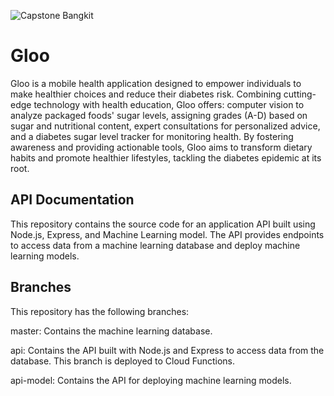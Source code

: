 ![Capstone Bangkit](https://github.com/user-attachments/assets/6973b2f4-3f4e-4ed9-93ea-197cd64d9746)

# Gloo
Gloo is a mobile health application designed to empower individuals to make healthier choices and reduce their diabetes risk. Combining cutting-edge technology with health education, Gloo offers: computer vision to analyze packaged foods' sugar levels, assigning grades (A-D) based on sugar and nutritional content, expert consultations for personalized advice, and a diabetes sugar level tracker for monitoring health. By fostering awareness and providing actionable tools, Gloo aims to transform dietary habits and promote healthier lifestyles, tackling the diabetes epidemic at its root.

## API Documentation
This repository contains the source code for an application API built using Node.js, Express, and Machine Learning model. The API provides endpoints to access data from a machine learning database and deploy machine learning models.

## Branches
This repository has the following branches:

master: Contains the machine learning database.

api: Contains the API built with Node.js and Express to access data from the database. This branch is deployed to Cloud Functions.

api-model: Contains the API for deploying machine learning models.


